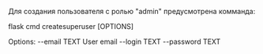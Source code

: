 Для создания пользователя с ролью "admin" предусмотрена комманда:

flask cmd createsuperuser [OPTIONS]

Options:
  --email TEXT     User email
  --login TEXT
  --password TEXT
